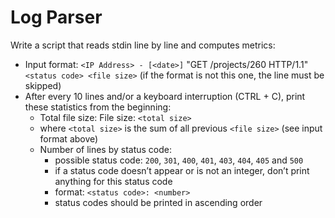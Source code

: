 # Log Parser

Write a script that reads stdin line by line and computes metrics:

- Input format: ``<IP Address> - [<date>]`` "GET /projects/260 HTTP/1.1" ``<status code> <file size>`` (if the format is not this one, the line must be skipped)
- After every 10 lines and/or a keyboard interruption (CTRL + C), print these statistics from the beginning:
  - Total file size: File size: ``<total size>``
  - where ``<total size>`` is the sum of all previous ``<file size>`` (see input format above)
  - Number of lines by status code:
    - possible status code: `200`, `301`, `400`, `401`, `403`, `404`, `405` and `500`
    - if a status code doesn’t appear or is not an integer, don’t print anything for this status code
    - format: ``<status code>: <number>``
    - status codes should be printed in ascending order
